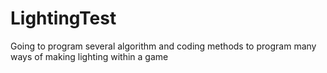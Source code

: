 # LightingTest
Going to program several algorithm and coding methods to program many ways of making lighting within a game
